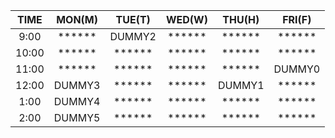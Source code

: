 |  TIME | MON(M) | TUE(T) | WED(W) | THU(H) | FRI(F) |
| :---: | :---: | :---: | :---: | :---: | :---: |
|  9:00 | ****** | DUMMY2 | ****** | ****** | ****** | 
| 10:00 | ****** | ****** | ****** | ****** | ****** | 
| 11:00 | ****** | ****** | ****** | ****** | DUMMY0 | 
| 12:00 | DUMMY3 | ****** | ****** | DUMMY1 | ****** | 
|  1:00 | DUMMY4 | ****** | ****** | ****** | ****** | 
|  2:00 | DUMMY5 | ****** | ****** | ****** | ****** | 
